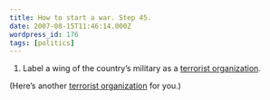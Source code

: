 ```yaml
---
title: How to start a war. Step 45.
date: 2007-08-15T11:46:14.000Z
wordpress_id: 176
tags: [politics]
---
```


1. Label a wing of the country’s military as a [terrorist organization](http://www.nytimes.com/2007/08/15/world/middleeast/15diplo.html).

(Here’s another [terrorist organization](http://www.whitehouse.gov) for you.)


